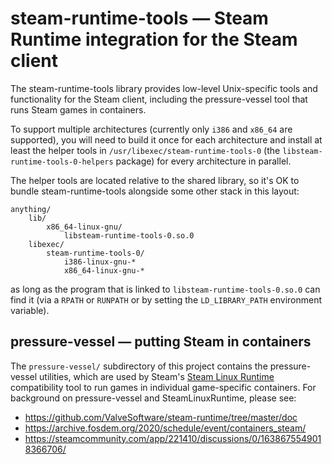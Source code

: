 steam-runtime-tools — Steam Runtime integration for the Steam client
====================================================================

The steam-runtime-tools library provides low-level Unix-specific tools
and functionality for the Steam client, including the pressure-vessel
tool that runs Steam games in containers.

To support multiple architectures (currently only `i386` and `x86_64`
are supported), you will need to build it once for each architecture and
install at least the helper tools in `/usr/libexec/steam-runtime-tools-0`
(the `libsteam-runtime-tools-0-helpers` package) for every architecture
in parallel.

The helper tools are located relative to the shared library, so it's OK
to bundle steam-runtime-tools alongside some other stack in this layout:

    anything/
        lib/
            x86_64-linux-gnu/
                libsteam-runtime-tools-0.so.0
        libexec/
            steam-runtime-tools-0/
                i386-linux-gnu-*
                x86_64-linux-gnu-*

as long as the program that is linked to `libsteam-runtime-tools-0.so.0`
can find it (via a `RPATH` or `RUNPATH` or by setting the `LD_LIBRARY_PATH`
environment variable).

pressure-vessel — putting Steam in containers
---------------------------------------------

The `pressure-vessel/` subdirectory of this project contains the
pressure-vessel utilities, which are used by Steam's
[Steam Linux Runtime](https://steamdb.info/app/1070560/depots/)
compatibility tool to run games in individual game-specific containers.
For background on pressure-vessel and SteamLinuxRuntime, please see:

* <https://github.com/ValveSoftware/steam-runtime/tree/master/doc>
* <https://archive.fosdem.org/2020/schedule/event/containers_steam/>
* <https://steamcommunity.com/app/221410/discussions/0/1638675549018366706/>
